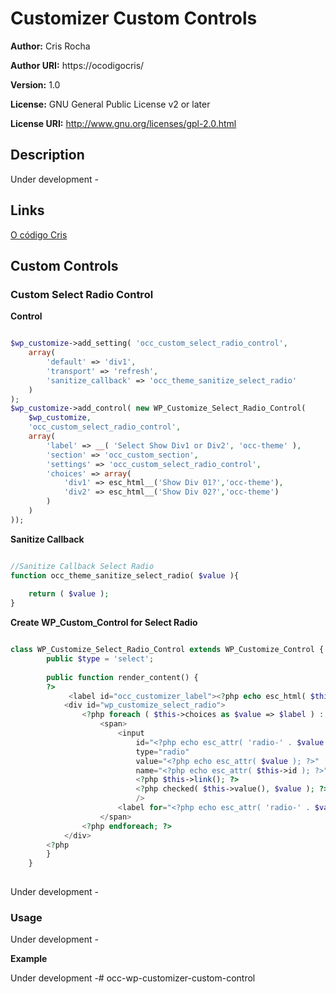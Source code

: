 # Customizer Custom Controls #

**Author:** Cris Rocha 

**Author URI:** https://ocodigocris/

**Version:** 1.0

**License:**  GNU General Public License v2 or later 

**License  URI:** http://www.gnu.org/licenses/gpl-2.0.html 

## Description ##

Under development -

## Links ##
[O código Cris ](https://ocodigocris.com)  




## Custom Controls ##

### Custom Select Radio Control

**Control**


```php

$wp_customize->add_setting( 'occ_custom_select_radio_control',
    array(
        'default' => 'div1',
        'transport' => 'refresh',
        'sanitize_callback' => 'occ_theme_sanitize_select_radio'
    )
);
$wp_customize->add_control( new WP_Customize_Select_Radio_Control( 
    $wp_customize, 
    'occ_custom_select_radio_control', 
    array(
        'label' => __( 'Select Show Div1 or Div2', 'occ-theme' ),
        'section' => 'occ_custom_section',
        'settings' => 'occ_custom_select_radio_control',
        'choices' => array(
            'div1' => esc_html__('Show Div 01?','occ-theme'),
            'div2' => esc_html__('Show Div 02?','occ-theme')           
        )
    ) 
));

```

**Sanitize Callback**

```php

//Sanitize Callback Select Radio
function occ_theme_sanitize_select_radio( $value ){
    
    return ( $value );
}

```

**Create WP_Custom_Control for Select Radio**

```php

class WP_Customize_Select_Radio_Control extends WP_Customize_Control {
        public $type = 'select';
 
        public function render_content() {
        ?>
             <label id="occ_customizer_label"><?php echo esc_html( $this->label ); ?></label>
            <div id="wp_customize_select_radio">
                <?php foreach ( $this->choices as $value => $label ) : ?>
                    <span>
                        <input
                            id="<?php echo esc_attr( 'radio-' . $value ); ?>"
                            type="radio"
                            value="<?php echo esc_attr( $value ); ?>"
                            name="<?php echo esc_attr( $this->id ); ?>"
                            <?php $this->link(); ?>
                            <?php checked( $this->value(), $value ); ?>
                            />
                        <label for="<?php echo esc_attr( 'radio-' . $value ); ?>"><?php echo esc_html( $label ); ?></label>
                    </span>
                <?php endforeach; ?>  
            </div>
        <?php
        }
    }
    
```

Under development -

### Usage ###
 

Under development -

**Example**


Under development -# occ-wp-customizer-custom-control
